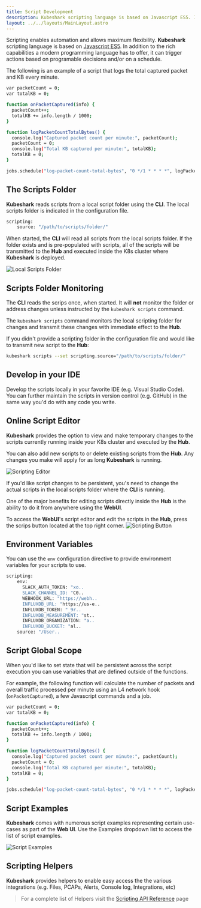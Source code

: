 ```yaml
---
title: Script Development
description: Kubeshark scripting language is based on Javascript ES5. In addition to rich capabilities a modern programming language offers, it can trigger actions based on programable decisions and/or on a schedule.
layout: ../../layouts/MainLayout.astro
---
```


Scripting enables automation and allows maximum flexibility. **Kubeshark** scripting language is based on [Javascript ES5](https://262.ecma-international.org/5.1/). In addition to the rich capabilities a modern programming language has to offer, it can trigger actions based on programable decisions and/or on a schedule.

The following is an example of a script that logs the total captured packet and KB every minute.

```bash
var packetCount = 0;
var totalKB = 0;

function onPacketCaptured(info) {
  packetCount++;
  totalKB += info.length / 1000;
}

function logPacketCountTotalBytes() {
  console.log("Captured packet count per minute:", packetCount);
  packetCount = 0;
  console.log("Total KB captured per minute:", totalKB);
  totalKB = 0;
}

jobs.schedule("log-packet-count-total-bytes", "0 */1 * * * *", logPacketCountTotalBytes);
```

## The Scripts Folder

**Kubeshark** reads scripts from a local script folder using the **CLI**. The local scripts folder is indicated in the configuration file.

```bash
scripting:
    source: "/path/to/scripts/folder/"
```

When started, the **CLI** will read all scripts from the local scripts folder. If the folder exists and is pre-populated with scripts, all of the scripts will be transmitted to the **Hub** and executed inside the K8s cluster where **Kubeshark** is deployed.

![Local Scripts Folder](/local-scripts-folder.png)

## Scripts Folder Monitoring 

The **CLI** reads the scrips once, when started. It will **not** monitor the folder or address changes unless instructed by the `kubeshark scripts` command.

The `kubeshark scripts` command monitors the local scripting folder for changes and transmit these changes with immediate effect to the **Hub**.

If you didn't provide a scripting folder in the configuration file and would like to transmit new script to the **Hub**:

```bash
kubeshark scripts --set scripting.source="/path/to/scripts/folder/"
```

## Develop in your IDE

Develop the scripts locally in your favorite IDE (e.g. Visual Studio Code). You can further maintain the scripts in version control (e.g. GitHub) in the same way you'd do with any code you write.

## Online Script Editor

**Kubeshark** provides the option to view and make temporary changes to the scripts currently running inside your K8s cluster and executed by the **Hub**.

You can also add new scripts to or delete existing scripts from the **Hub**. Any changes you make will apply for as long **Kubeshark** is running.

![Scripting Editor](/script-editor.png)

If you'd like script changes to be persistent, you's need to change the actual scripts in the local scripts folder where the **CLI** is running.

One of the major benefits for editing scripts directly inside the **Hub** is the ability to do it from anywhere using the **WebUI**.

To access the **WebUI**'s script editor and edit the scripts in the **Hub**, press the scrips button located at the top right corner.
![Scripting Button](/scripting-button.png)

## Environment Variables

You can use the `env` configuration directive to provide environment variables for your scripts to use.

```bash
scripting:
    env:
      SLACK_AUTH_TOKEN: "xo..
      SLACK_CHANNEL_ID: "C0..
      WEBHOOK_URL: "https://webh..
      INFLUXDB_URL: "https://us-e..
      INFLUXDB_TOKEN: "_9r..
      INFLUXDB_MEASUREMENT: "st..
      INFLUXDB_ORGANIZATION: "a..
      INFLUXDB_BUCKET: "al..
    source: "/User..
```

## Script Global Scope

When you'd like to set state that will be persistent across the script execution you can use variables that are defined outside of the functions.

For example, the following function will calculate the number of packets and overall traffic processed per minute using an L4 network hook (`onPacketCaptured`), a few Javascript commands and a job.

```bash
var packetCount = 0;
var totalKB = 0;

function onPacketCaptured(info) {
  packetCount++;
  totalKB += info.length / 1000;
}

function logPacketCountTotalBytes() {
  console.log("Captured packet count per minute:", packetCount);
  packetCount = 0;
  console.log("Total KB captured per minute:", totalKB);
  totalKB = 0;
}

jobs.schedule("log-packet-count-total-bytes", "0 */1 * * * *", logPacketCountTotalBytes);
```

## Script Examples

**Kubeshark** comes with numerous script examples representing certain use-cases as part of the **Web UI**. Use the Examples dropdown list to access the list of script examples.

![Script Examples](/script-examples.png)

## Scripting Helpers

**Kubeshark** provides helpers to enable easy access the the various integrations (e.g. Files, PCAPs, Alerts, Console log, Integrations, etc)

> For a complete list of Helpers visit the [Scripting API Reference](en/scripting_api_reference) page
